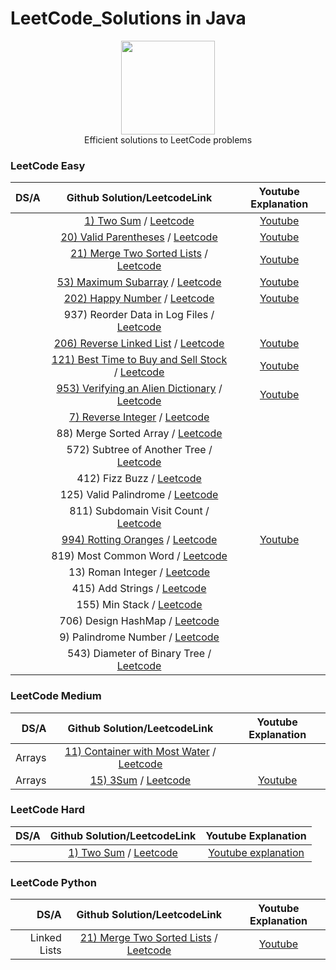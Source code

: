 # LeetCode_Solutions in Java
<p align="center">
    <a href="https://www.hackerrank.com/XavierElon1">
        <img height=150 src="https://assets.leetcode.com/static_assets/public/images/LeetCode_Sharing.png">
    </a>
    <br>Efficient solutions to LeetCode problems
</p>
                                            
### LeetCode Easy ###
                                                
|       DS/A        |                                            Github Solution/LeetcodeLink                      |                                                   Youtube Explanation                                        | 
|------------------:|:--------------------------------------------------------------------------------------------:|:------------------------------------------------------------------------------------------------------------:|
|                   | [1) Two Sum](https://github.com/XavierElon1/LeetCodeSolutions/blob/master/Easy/1_Two_Sum) / [Leetcode](https://leetcode.com/problems/two-sum/) | [Youtube](https://youtu.be/G329edpgJJU)               |
|                   | [20) Valid Parentheses](https://leetcode.com/problems/valid-parentheses/) / [Leetcode](https://leetcode.com/problems/valid-parentheses/) |[Youtube](https://youtu.be/Voi-GeAw2lg)            |
|                   | [21) Merge Two Sorted Lists](https://github.com/XavierElon1/LeetCodeSolutions/blob/master/Easy/21_merge_two_sorted_lists) / [Leetcode](https://leetcode.com/problems/merge-two-sorted-lists/) | [Youtube](https://youtu.be/WLARAEO5LQU)           |
|                   | [53) Maximum Subarray](https://github.com/XavierElon1/LeetCodeSolutions/blob/master/Easy/53_maximum_subarray) / [Leetcode](https://leetcode.com/problems/maximum-subarray/) | [Youtube](https://youtu.be/2DIDViJtxCE)           |
|                   | [202) Happy Number](https://github.com/XavierElon1/LeetCodeSolutions/blob/master/Easy/202_happy_number) / [Leetcode](https://leetcode.com/problems/happy-number/)                  | [Youtube](https://youtu.be/WLARAEO5LQU)            |
|                   | 937) Reorder Data in Log Files / [Leetcode](https://leetcode.com/problems/reorder-data-in-log-files/)                  |            |
|                   | [206) Reverse Linked List](https://github.com/XavierElon1/LeetCodeSolutions/blob/master/Easy/206_reverse_linked_list) / [Leetcode](https://leetcode.com/problems/reverse-linked-list/)|[Youtube](https://youtu.be/eUyAmgFbOJo)  | 
|                   | [121) Best Time to Buy and Sell Stock](https://github.com/XavierElon1/LeetCodeSolutions/blob/master/Easy/121_best_time_to_buy_and_sell_stock) / [Leetcode](https://leetcode.com/problems/best-time-to-buy-and-sell-stock/) | [Youtube](https://youtu.be/QcVCqF63MIM)           |
|                   | [953) Verifying an Alien Dictionary](https://github.com/XavierElon1/LeetCodeSolutions/blob/master/Easy/953_verifying_an_alien_dictionary) / [Leetcode](https://leetcode.com/problems/verifying-an-alien-dictionary/)       | [Youtube](https://youtu.be/XJOr79DxjY8) |
|                   | [7) Reverse Integer](https://github.com/XavierElon1/LeetCodeSolutions/blob/master/Easy/7_reverse_integer) / [Leetcode](https://leetcode.com/problems/reverse-integer/) |            |
|                   | 88) Merge Sorted Array / [Leetcode](https://leetcode.com/problems/merge-sorted-array/)                  |            |
|                   | 572) Subtree of Another Tree / [Leetcode](https://leetcode.com/problems/subtree-of-another-tree/)                  |            |
|                   | 412) Fizz Buzz / [Leetcode](https://leetcode.com/problems/fizz-buzz/)                  |            |
|                   | 125) Valid Palindrome / [Leetcode](https://leetcode.com/problems/valid-palindrome/)                  |            |
|                   | 811) Subdomain Visit Count / [Leetcode](https://leetcode.com/problems/subdomain-visit-count/)                  |            |
|                   | [994) Rotting Oranges]() / [Leetcode](https://leetcode.com/problems/rotting-oranges/)                  | [Youtube](https://youtu.be/0Ji-xhxeqGg)            |
|                   | 819) Most Common Word / [Leetcode](https://leetcode.com/problems/most-common-word/)                  |            |
|                   | 13) Roman Integer / [Leetcode](https://leetcode.com/problems/roman-to-integer/)                  |            |
|                   | 415) Add Strings / [Leetcode](https://leetcode.com/problems/add-strings/)                  |            |
|                   | 155) Min Stack / [Leetcode](https://leetcode.com/problems/min-stack/)                  |            |
|                   | 706) Design HashMap / [Leetcode](https://leetcode.com/problems/design-hashmap/)                  |            |
|                   | 9) Palindrome Number / [Leetcode](https://leetcode.com/problems/palindrome-number/)                  |            |
|                   | 543) Diameter of Binary Tree / [Leetcode](https://leetcode.com/problems/diameter-of-binary-tree/)                  |            |



### LeetCode Medium ###
                                                
|       DS/A        |                                            Github Solution/LeetcodeLink                      |                                                   Youtube Explanation                                        | 
|------------------:|:--------------------------------------------------------------------------------------------:|:------------------------------------------------------------------------------------------------------------:|
|        Arrays     | [11) Container with Most Water](https://github.com/XavierElon1/LeetCodeSolutions/blob/master/Medium/11_container_with_most_water.java) / [Leetcode](https://leetcode.com/problems/container-with-most-water/) |            |
|        Arrays     | [15) 3Sum](https://github.com/XavierElon1/LeetCodeSolutions/blob/master/Medium/15_3sum.java) / [Leetcode](https://leetcode.com/problems/3sum/) | [Youtube](https://youtu.be/bsEhz-wt-3s)           |



### LeetCode Hard ###
                                                
|       DS/A         |                                            Github Solution/LeetcodeLink                      |                                                   Youtube Explanation                                        | 
|-------------------:|:--------------------------------------------------------------------------------------------:|:------------------------------------------------------------------------------------------------------------:|
|                   | [1) Two Sum](https://github.com/XavierElon1/LeetCodeSolutions/blob/master/Easy/1_Two_Sum) / [Leetcode](https://leetcode.com/problems/two-sum/) | [Youtube explanation](https://www.youtube.com/watch?v=LaVPCy_DWR8&t=3s)               |


### LeetCode Python
|       DS/A         |                                            Github Solution/LeetcodeLink                            |                                                   Youtube Explanation                                        | 
|-------------------:|:--------------------------------------------------------------------------------------------------:|:------------------------------------------------------------------------------------------------------------:|
|   Linked Lists     | [21) Merge Two Sorted Lists](https://github.com/XavierElon1/LeetCodeSolutions/blob/master/Python/21_merge_two_sorted_lists.py) / [Leetcode](https://leetcode.com/problems/merge-two-sorted-lists/) | [Youtube](https://www.youtube.com/watch?v=wQOpypLov6o)               |
